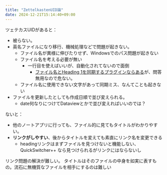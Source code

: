 ```yaml
---
title: "ZettelkastenUID論"
date: 2024-12-21T15:14:40+09:00
---
```

ツェテカスUIDがあると：
- 被らない。
- 英名ファイルになり移行、機械処理などで問題が起きない。
	- ファイル名が異様に伸びたりせず、Windowsでのパス問題が起きない
	- ファイル名を考える必要が無い
		- 一行目を使えばいいが、自動化されてないので面倒
			- [ファイル名とHeading 1を同期するプラグインならある](https://github.com/dvcrn/obsidian-filename-heading-sync)が、問答無用なので危ない。
	- ファイル名に使用できない文字があって同期ミス、なんてことも起きない
- ファイルを更新したとしても作成日順で並び変えられる。
	- date何なりにつけてDataviewとかで並び変えればいいのでは？

ないと：
- 他のノートアプリに行っても、ファイル的に見てもタイトルがわかりやすい。
- **リンクがしやすい**、後からタイトルを変えても素直にリンク名を変更できる
	- headingリンクはまずファイルを見つけないと機能しない、QuickSwitcher++ なら見つけられるがリンクにはならないし

リンク問題の解決が難しい。
タイトルはそのファイルの中身を如実に表すもの。流石に無機質なファイルを相手にするのは難しい
